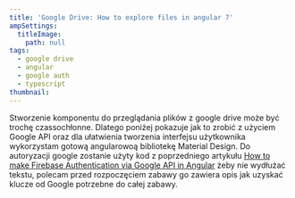 ```yaml
---
title: 'Google Drive: How to explore files in angular 7'
ampSettings:
  titleImage:
    path: null
tags:
  - google drive
  - angular
  - google auth
  - typescript
thumbnail:
---
```


Stworzenie komponentu do przeglądania plików z google drive może być trochę czassochłonne. Dlatego poniżej pokazuje jak to zrobić z użyciem Google API oraz dla ułatwienia tworzenia interfejsu użytkownika wykorzystam gotową angularowoą bibliotekę Material Design. Do autoryzacji google zostanie użyty kod z poprzedniego artykułu [How to make Firebase Authentication via Google API in Angular]() żeby nie wydłużać tekstu, polecam przed rozpoczęciem zabawy go zawiera opis jak uzyskać klucze od Google potrzebne do całej zabawy.